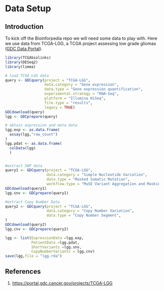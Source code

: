 Data Setup
================

## Introduction

To kick off the Bioinforpedia repo we will need some data to play with.
Here we use data from TCGA-LGG, a TCGA project assessing low grade
gliomas ([GDC Data
Portal](https://portal.gdc.cancer.gov/projects/TCGA-LGG)).

``` r
library(TCGAbiolinks)
library(DESeq2)
library(limma)

# load TCGA LGG data
query <- GDCquery(project = "TCGA-LGG", 
                  data.category = "Gene expression",
                  data.type = "Gene expression quantification",
                  experimental.strategy = "RNA-Seq",
                  platform = "Illumina HiSeq",
                  file.type = "results", 
                  legacy = TRUE)
GDCdownload(query)
lgg <- GDCprepare(query)

# obtain expression and meta data
lgg.exp <- as.data.frame(
  assay(lgg,"raw_count")
)
lgg.pdat <- as.data.frame(
  colData(lgg)
  )


#extract SNP data
query1 <- GDCquery(project = "TCGA-LGG", 
                   data.category = "Simple Nucleotide Variation",
                   data.type = "Masked Somatic Mutation",
                   workflow.type = "MuSE Variant Aggregation and Masking")
GDCdownload(query1)
lgg.snv <- GDCprepare(query1)

#extract Copy Number Data
query2 <- GDCquery(project = "TCGA-LGG", 
                   data.category = "Copy Number Variation",
                   data.type = "Copy Number Segment",
)
GDCdownload(query2)
lgg.cnv <- GDCprepare(query2)

lgg <- list(ExpressionData =lgg.exp,
            PatientData =lgg.pdat,
            ShortVariants =lgg.snv,
            CopyNumberVariants = lgg.cnv)
save(lgg,file = "lgg.rda")
```

## References

1)  <https://portal.gdc.cancer.gov/projects/TCGA-LGG>
